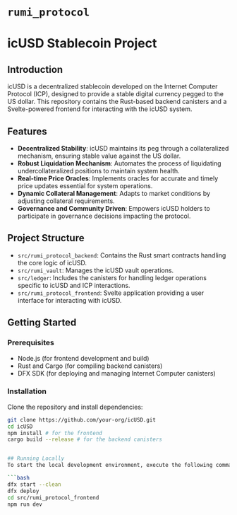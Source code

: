 # `rumi_protocol`
# icUSD Stablecoin Project

## Introduction
icUSD is a decentralized stablecoin developed on the Internet Computer Protocol (ICP), designed to provide a stable digital currency pegged to the US dollar. This repository contains the Rust-based backend canisters and a Svelte-powered frontend for interacting with the icUSD system.

## Features
- **Decentralized Stability**: icUSD maintains its peg through a collateralized mechanism, ensuring stable value against the US dollar.
- **Robust Liquidation Mechanism**: Automates the process of liquidating undercollateralized positions to maintain system health.
- **Real-time Price Oracles**: Implements oracles for accurate and timely price updates essential for system operations.
- **Dynamic Collateral Management**: Adapts to market conditions by adjusting collateral requirements.
- **Governance and Community Driven**: Empowers icUSD holders to participate in governance decisions impacting the protocol.

## Project Structure
- `src/rumi_protocol_backend`: Contains the Rust smart contracts handling the core logic of icUSD.
- `src/rumi_vault`: Manages the icUSD vault operations.
- `src/ledger`: Includes the canisters for handling ledger operations specific to icUSD and ICP interactions.
- `src/rumi_protocol_frontend`: Svelte application providing a user interface for interacting with icUSD.

## Getting Started
### Prerequisites
- Node.js (for frontend development and build)
- Rust and Cargo (for compiling backend canisters)
- DFX SDK (for deploying and managing Internet Computer canisters)

### Installation
Clone the repository and install dependencies:
```bash
git clone https://github.com/your-org/icUSD.git
cd icUSD
npm install # for the frontend
cargo build --release # for the backend canisters


## Running Locally
To start the local development environment, execute the following commands:

```bash
dfx start --clean
dfx deploy
cd src/rumi_protocol_frontend
npm run dev


